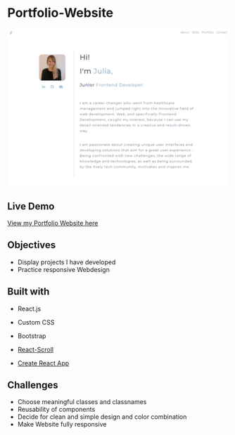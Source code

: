 # Portfolio-Website


![Screenshot of Portfolio-Website](readme.png)

## Live Demo
[View my Portfolio Website here](https://juliamj.netlify.app/)

## Objectives

- Display projects I have developed
- Practice responsive Webdesign

## Built with

- React.js
- Custom CSS
- Bootstrap

- [React-Scroll](https://www.npmjs.com/package/react-scroll)
- [Create React App](https://reactjs.org/docs/create-a-new-react-app.html)

## Challenges

- Choose meaningful classes and classnames
- Reusability of components
- Decide for clean and simple design and color combination
- Make Website fully responsive